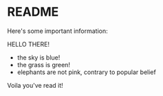 # README

Here's some important information:

HELLO THERE!
* the sky is blue!
* the grass is green!
* elephants are not pink, contrary to popular belief

Voila you've read it!
